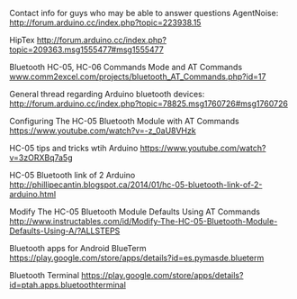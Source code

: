 Contact info for guys who may be able to answer questions
AgentNoise:
http://forum.arduino.cc/index.php?topic=223938.15

HipTex
http://forum.arduino.cc/index.php?topic=209363.msg1555477#msg1555477


Bluetooth HC-05, HC-06 Commands Mode and AT Commands
www.comm2excel.com/projects/bluetooth_AT_Commands.php?id=17

General thread regarding Arduino bluetooth devices: 
http://forum.arduino.cc/index.php?topic=78825.msg1760726#msg1760726

Configuring The HC-05 Bluetooth Module with AT Commands 
https://www.youtube.com/watch?v=-z_0aU8VHzk




HC-05 tips and tricks wtih Arduino
https://www.youtube.com/watch?v=3zORXBq7a5g

HC-05 Bluetooth link of 2 Arduino 
http://phillipecantin.blogspot.ca/2014/01/hc-05-bluetooth-link-of-2-arduino.html

Modify The HC-05 Bluetooth Module Defaults Using AT Commands
http://www.instructables.com/id/Modify-The-HC-05-Bluetooth-Module-Defaults-Using-A/?ALLSTEPS


Bluetooth apps for Android
BlueTerm
https://play.google.com/store/apps/details?id=es.pymasde.blueterm

Bluetooth Terminal
https://play.google.com/store/apps/details?id=ptah.apps.bluetoothterminal